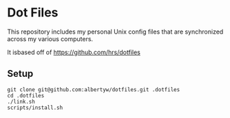 Dot Files
=========

This repository includes my personal Unix config files that are synchronized 
across my various computers.  

It isbased off of https://github.com/hrs/dotfiles 

Setup
-----
```shell
git clone git@github.com:albertyw/dotfiles.git .dotfiles
cd .dotfiles
./link.sh
scripts/install.sh
```
